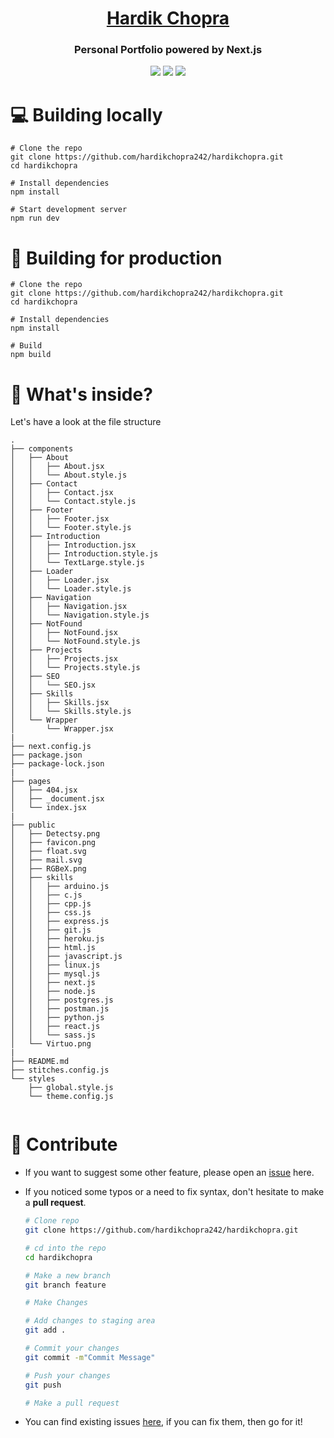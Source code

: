 <p align="center">
  <a href="http://hardikchopra.vercel.app/" target="_blank">
    <h1 align="center">Hardik Chopra</h1>
  </a>
</p>
<h3 align="center">Personal Portfolio powered by Next.js</h3>
<p align="center">
<img src="https://img.shields.io/github/followers/hardikchopra242?style=social" />
<img src="https://img.shields.io/website?up_message=online&url=https%3A%2F%2Fhardik.vercel.app%2F" />
<img src="https://img.shields.io/github/commit-activity/y/hardikchopra242/hardikchopra">
</p>

# 💻 Building locally

```shell
# Clone the repo
git clone https://github.com/hardikchopra242/hardikchopra.git
cd hardikchopra

# Install dependencies
npm install

# Start development server
npm run dev
```

# 🚀 Building for production

```shell
# Clone the repo
git clone https://github.com/hardikchopra242/hardikchopra.git
cd hardikchopra

# Install dependencies
npm install

# Build
npm build
```

# 📂 What's inside?

Let's have a look at the file structure 
```
.
├── components
│   ├── About
│   │   ├── About.jsx
│   │   └── About.style.js
│   ├── Contact
│   │   ├── Contact.jsx
│   │   └── Contact.style.js
│   ├── Footer
│   │   ├── Footer.jsx
│   │   └── Footer.style.js
│   ├── Introduction
│   │   ├── Introduction.jsx
│   │   ├── Introduction.style.js
│   │   └── TextLarge.style.js
│   ├── Loader
│   │   ├── Loader.jsx
│   │   └── Loader.style.js
│   ├── Navigation
│   │   ├── Navigation.jsx
│   │   └── Navigation.style.js
│   ├── NotFound
│   │   ├── NotFound.jsx
│   │   └── NotFound.style.js
│   ├── Projects
│   │   ├── Projects.jsx
│   │   └── Projects.style.js
│   ├── SEO
│   │   └── SEO.jsx
│   ├── Skills
│   │   ├── Skills.jsx
│   │   └── Skills.style.js
│   └── Wrapper
│       └── Wrapper.jsx
|
├── next.config.js
├── package.json
├── package-lock.json
|
├── pages
│   ├── 404.jsx
│   ├── _document.jsx
│   └── index.jsx
|
├── public
│   ├── Detectsy.png
│   ├── favicon.png
│   ├── float.svg
│   ├── mail.svg
│   ├── RGBeX.png
│   ├── skills
│   │   ├── arduino.js
│   │   ├── c.js
│   │   ├── cpp.js
│   │   ├── css.js
│   │   ├── express.js
│   │   ├── git.js
│   │   ├── heroku.js
│   │   ├── html.js
│   │   ├── javascript.js
│   │   ├── linux.js
│   │   ├── mysql.js
│   │   ├── next.js
│   │   ├── node.js
│   │   ├── postgres.js
│   │   ├── postman.js
│   │   ├── python.js
│   │   ├── react.js
│   │   └── sass.js
│   └── Virtuo.png
|
├── README.md
├── stitches.config.js
└── styles
    ├── global.style.js
    └── theme.config.js


```
# :key: Contribute
* If you want to suggest some other feature, please open an [issue](https://github.com/hardikchopra242/hardikchopra/issues) here.
* If you noticed some typos or a need to fix syntax, don't hesitate to make a **pull request**.
  
  ```zsh
  # Clone repo
  git clone https://github.com/hardikchopra242/hardikchopra.git
  
  # cd into the repo
  cd hardikchopra
  
  # Make a new branch
  git branch feature
  
  # Make Changes
  
  # Add changes to staging area
  git add .
  
  # Commit your changes
  git commit -m"Commit Message"
  
  # Push your changes
  git push
  
  # Make a pull request
  ```

* You can find existing issues [here](https://github.com/hardikchopra242/hardikchopra/issues), if you can fix them, then go for it!
